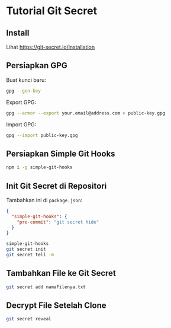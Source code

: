 # Tutorial Git Secret

## Install

Lihat https://git-secret.io/installation

## Persiapkan GPG

Buat kunci baru:

```bash
gpg --gen-key
```

Export GPG:

```bash
gpg --armor --export your.email@address.com > public-key.gpg
```

Import GPG:

```bash
gpg --import public-key.gpg
```

## Persiapkan Simple Git Hooks

```bash
npm i -g simple-git-hooks
```

## Init Git Secret di Repositori

Tambahkan ini di `package.json`:

```json
{
  "simple-git-hooks": {
    "pre-commit": "git secret hide"
  }
}
```

```bash
simple-git-hooks
git secret init
git secret tell -m
```

## Tambahkan File ke Git Secret

```bash
git secret add namaFilenya.txt
```

## Decrypt File Setelah Clone

```bash
git secret reveal
```